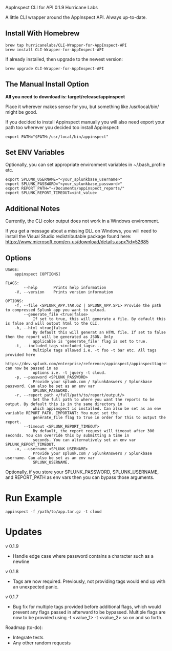 AppInspect CLI for API 0.1.9
Hurricane Labs

A little CLI wrapper around the AppInspect API. Always up-to-date.

## Install With Homebrew
```
brew tap hurricanelabs/CLI-Wrapper-for-AppInspect-API
brew install CLI-Wrapper-for-AppInspect-API
```
If already installed, then upgrade to the newest version:
```
brew upgrade CLI-Wrapper-for-AppInspect-API
```

## The Manual Install Option
**All you need to download is: target/release/appinspect**

Place it wherever makes sense for you, but something like /usr/local/bin/ might be good.

If you decided to install Appinspect manually you will also need export your path too wherever you decided too install Appinspect:
```
export PATH="$PATH:/usr/local/bin/appinspect"
```

## Set ENV Variables
Optionally, you can set appropriate environment variables in ~/.bash_profile etc. 
```
export SPLUNK_USERNAME="<your_splunkbase_username>"
export SPLUNK_PASSWORD="<your_splunkbase_password>"
export REPORT_PATH="~/Documents/appinspect_reports/"
export SPLUNK_REPORT_TIMEOUT=<int_value>
```

## Additional Notes
Currently, the CLI color output does not work in a Windows environment.

If you get a message about a missing DLL on Windows, you will need to install the Visual Studio redistributable 
package found here: https://www.microsoft.com/en-us/download/details.aspx?id=52685

## Options
```
USAGE:
    appinspect [OPTIONS]

FLAGS:
        --help       Prints help information
    -V, --version    Prints version information

OPTIONS:
    -f, --file <SPLUNK_APP.TAR.GZ | SPLUNK_APP.SPL> Provide the path to compressed Splunk app you want to upload.
        --generate_file <true|false>
            If set to true, this will generate a file. By default this is false and will output html to the CLI.
    -h, --html <true|false>
            By default this will generat an HTML file. If set to false then the report will be generated as JSON. Only
            applicable is 'generate_file' flag is set to true.
    -t, --included_tags <included_tags>...
            Multiple tags allowed i.e. -t foo -t bar etc. All tags provided here
            https://dev.splunk.com/enterprise/reference/appinspect/appinspecttagreference/ can now be passed in as
            options i.e. -t jquery -t cloud.
    -p, --password <SPLUNK_PASSWORD>
            Provide your splunk.com / SplunkAnswers / Splunkbase password. Can also be set as an env var
            SPLUNK_PASSWORD.
    -r, --report_path </full/path/to/report/output/>
            Set the full path to where you want the reports to be output. By default this is in the same directory in
            which appinspect is installed. Can also be set as an env variable REPORT_PATH. IMPORTANT: You must set the
            generate_file flag to true in order for this to output the report.
        --timeout <SPLUNK_REPORT_TIMEOUT>
            By default, the report request will timeout after 300 seconds. You can override this by submitting a time in
            seconds. You can alternatively set an env var SPLUNK_REPORT_TIMEOUT.
    -u, --username <SPLUNK_USERNAME>
            Provide your splunk.com / SplunkAnswers / Splunkbase username. Can also be set as an env var
            SPLUNK_USERNAME.
```

Optionally, if you store your SPLUNK_PASSWORD, SPLUNK_USERNAME, and REPORT_PATH as env vars then you can bypass those arguments.

# Run Example
    appinspect -f /path/to/app.tar.gz -t cloud

# Updates
v 0.1.9
- Handle edge case where password contains a character such as a newline

v 0.1.8
- Tags are now required. Previously, not providing tags would end up with an unexpected panic.

v 0.1.7
- Bug fix for multiple tags provided before additional flags, which would prevent any flags passed in afterward to be bypassed. Multiple flags are now to be provided using -t <value_1> -t <value_2> so on and so forth.

Roadmap (to-do):
- Integrate tests
- Any other random requests
